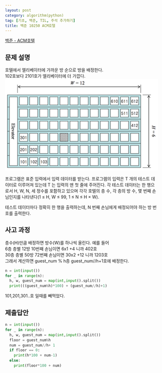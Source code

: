 ```yaml
---
layout: post
category: algorithm(python)
tag: [기초, 백준, TIL, 주석 추가하기]
title: 백준 10250 ACM호텔
---
```


[백준 - ACM호텔](https://www.acmicpc.net/problem/10250) 

## 문제 설명

호텔에서 엘리베이터에 가까운 방 순으로 방을 배정한다.  
102호보다 2101호가 엘리베이터에 더 가깝다. 
![호텔](/public/img/hotel.png)

프로그램은 표준 입력에서 입력 데이터를 받는다. 프로그램의 입력은 T 개의 테스트 데이터로 이루어져 있는데 T 는 입력의 맨 첫 줄에 주어진다. 각 테스트 데이터는 한 행으로서 H, W, N, 세 정수를 포함하고 있으며 각각 호텔의 층 수, 각 층의 방 수, 몇 번째 손님인지를 나타낸다(1 ≤ H, W ≤ 99, 1 ≤ N ≤ H × W).

테스트 데이터마다 정확히 한 행을 출력하는데, N 번째 손님에게 배정되어야 하는 방 번호를 출력한다.

## 사고 과정

층수(H)만큼 배정하면 방수(W)를 하나씩 올린다. 예를 들어  
6층 층별 12방 10번째 손님이면 6x1 +4 니까 402호  
30층 층별 50방 72번째 손님이면 30x2 +12 니까 1203호  
그래서 계산하면 guest_num % h층 guest_num//h+1호에 배정한다. 

```python
n = int(input())
for _ in range(n):
  h, w, guest_num = map(int,input().split()) 
  print(((guest_num%h)*100) + (guest_num//h)+1)
```

101,201,301..호 일때를 빼먹었다.

## 제출답안

```python
n = int(input())
for _ in range(n):
  h, w, guest_num = map(int,input().split())
  floor = guest_num%h
  num = guest_num//h+ 1
  if floor == 0:
    print(h*100 + num-1)  
  else:
    print(floor*100 + num)
```
